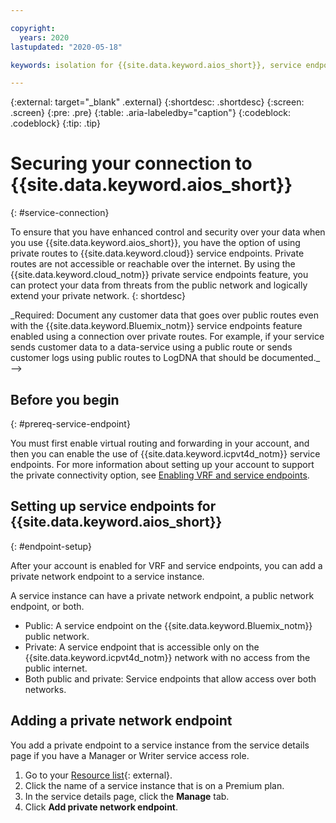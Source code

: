 ```yaml
---

copyright:
  years: 2020
lastupdated: "2020-05-18"

keywords: isolation for {{site.data.keyword.aios_short}}, service endpoints for {{site.data.keyword.aios_short}}, private network for {{site.data.keyword.aios_short}}, network isolation in {{site.data.keyword.aios_short}}, non-public routes for {{site.data.keyword.aios_short}}, private connection for {{site.data.keyword.aios_short}}

---
```


{:external: target="_blank" .external}
{:shortdesc: .shortdesc}
{:screen: .screen}
{:pre: .pre}
{:table: .aria-labeledby="caption"}
{:codeblock: .codeblock}
{:tip: .tip}

# Securing your connection to {{site.data.keyword.aios_short}}
{: #service-connection}

To ensure that you have enhanced control and security over your data when you use {{site.data.keyword.aios_short}}, you have the option of using private routes to {{site.data.keyword.cloud}} service endpoints. Private routes are not accessible or reachable over the internet. By using the {{site.data.keyword.cloud_notm}} private service endpoints feature, you can protect your data from threats from the public network and logically extend your private network.
{: shortdesc}
<!-->
_Required: Document any customer data that goes over public routes even with the {{site.data.keyword.Bluemix_notm}} service endpoints feature enabled using a connection over private routes. For example, if your service sends customer data to a data-service using a public route or sends customer logs using public routes to LogDNA that should be documented._
-->

## Before you begin
{: #prereq-service-endpoint}

<!--
_Document that users can connect to your service over a private network by using {{site.data.keyword.icpvt4d_notm}} service endpoints. Point to the [core documentation](/docs/resources?topic=resources-private-network-endpoints) about how to enable the capability in their account, and then cover any details that are specific to your service about using it, for example:_
-->

You must first enable virtual routing and forwarding in your account, and then you can enable the use of {{site.data.keyword.icpvt4d_notm}} service endpoints. For more information about setting up your account to support the private connectivity option, see [Enabling VRF and service endpoints](/docs/account?topic=account-vrf-service-endpoint).

## Setting up service endpoints for {{site.data.keyword.aios_short}}
{: #endpoint-setup}

<!--
_Review the following example: https://cloud.ibm.com/docs/compare-comply?topic=watson-public-private-endpoints Depending on how your service supports and requires users to set up this capability, document the steps to ensure a user can successfully connect over the private service endpoint. You can use separate headers to break this into sections if the process includes a lot of steps or use numbered steps for a less lengthy process._

_High level steps typically covered are: Add a private network endpoint, view your endpoint URL, and modifying your apps to use the new endpoint_
-->
After your account is enabled for VRF and service endpoints, you can add a private network endpoint to a service instance.

A service instance can have a private network endpoint, a public network endpoint, or both.

- Public: A service endpoint on the {{site.data.keyword.Bluemix_notm}} public network.
- Private: A service endpoint that is accessible only on the {{site.data.keyword.icpvt4d_notm}} network with no access from the public internet.
- Both public and private: Service endpoints that allow access over both networks.

## Adding a private network endpoint

You add a private endpoint to a service instance from the service details page if you have a Manager or Writer service access role.

1. Go to your [Resource list](https://cloud.ibm.com/resources){: external}.
2. Click the name of a service instance that is on a Premium plan.
3. In the service details page, click the **Manage** tab.
4. Click **Add private network endpoint**.

<!--
## Disabling public service endpoints for for {{site.data.keyword.aios_short}}
{: #endpoint-disable}

_This section will not apply to all services. It does apply to compute services, databases, and Cloud Object Storage at this time._

_Review the following example: https://cloud.ibm.com/docs/containers?topic=containers-cs_network_cluster#set-up-public-se Depending on how and if your service supports users to disable public endpoints, document the steps for disabling a public endpoint to ensure a user can connectly over only the private endpoint, if this is an option. You can use separate headers to break this into sections if the process includes a lot of steps or use numbered steps for a less lengthy process._

-->




